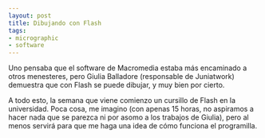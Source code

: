 ```yaml
---
layout: post
title: Dibujando con Flash
tags:
- micrographic
- software
---
```

Uno pensaba que el software de Macromedia estaba más encaminado a otros menesteres, pero Giulia Balladore (responsable de Juniatwork) demuestra que con Flash se puede dibujar, y muy bien por cierto.

A todo esto, la semana que viene comienzo un cursillo de Flash en la universidad. Poca cosa, me imagino (con apenas 15 horas, no aspiramos a hacer nada que se parezca ni por asomo a los trabajos de Giulia), pero al menos servirá para que me haga una idea de cómo funciona el programilla.
